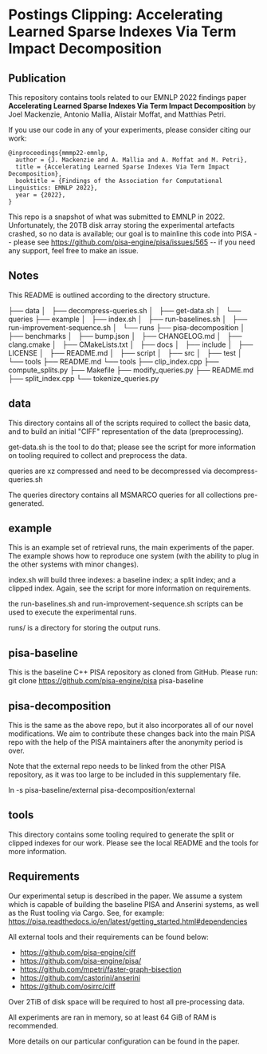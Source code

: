 # Postings Clipping: Accelerating Learned Sparse Indexes Via Term Impact Decomposition

## Publication
This repository contains tools related to our EMNLP 2022 findings paper **Accelerating Learned Sparse Indexes Via Term Impact Decomposition** by Joel Mackenzie, Antonio Mallia, Alistair Moffat, and Matthias Petri.

If you use our code in any of your experiments, please consider citing our work:
```
@inproceedings{mmmp22-emnlp,
  author = {J. Mackenzie and A. Mallia and A. Moffat and M. Petri},
  title = {Accelerating Learned Sparse Indexes Via Term Impact Decomposition},
  booktitle = {Findings of the Association for Computational Linguistics: EMNLP 2022},
  year = {2022},
}
```


This repo is a snapshot of what was submitted to EMNLP in 2022. Unfortunately, the 20TB disk array storing the experimental artefacts crashed, so no data is available; our goal is to mainline this code into PISA -- please see https://github.com/pisa-engine/pisa/issues/565 -- if you need any support, feel free to make an issue.

## Notes

This README is outlined according to the directory structure.

├── data
│   ├── decompress-queries.sh
│   ├── get-data.sh
│   └── queries
├── example
│   ├── index.sh
│   ├── run-baselines.sh
│   ├── run-improvement-sequence.sh
│   └── runs
├── pisa-decomposition
│   ├── benchmarks
│   ├── bump.json
│   ├── CHANGELOG.md
│   ├── clang.cmake
│   ├── CMakeLists.txt
│   ├── docs
│   ├── include
│   ├── LICENSE
│   ├── README.md
│   ├── script
│   ├── src
│   ├── test
│   └── tools
├── README.md
└── tools
    ├── clip_index.cpp
    ├── compute_splits.py
    ├── Makefile
    ├── modify_queries.py
    ├── README.md
    ├── split_index.cpp
    └── tokenize_queries.py

data
----
This directory contains all of the scripts required to collect the basic data,
and to build an initial "CIFF" representation of the data (preprocessing).

get-data.sh is the tool to do that; please see the script for more information
on tooling required to collect and preprocess the data.

queries are xz compressed and need to be decompressed via decompress-queries.sh

The queries directory contains all MSMARCO queries for all collections pre-generated.

example
-------

This is an example set of retrieval runs, the main experiments of the paper.
The example shows how to reproduce one system (with the ability to plug in the
other systems with minor changes). 

index.sh will build three indexes: a baseline index; a split index; and a clipped
index. Again, see the script for more information on requirements.

the run-baselines.sh and run-improvement-sequence.sh scripts can be used to execute
the experimental runs.

runs/ is a directory for storing the output runs.

pisa-baseline
-------------

This is the baseline C++ PISA repository as cloned from GitHub.
Please run:
git clone https://github.com/pisa-engine/pisa pisa-baseline

pisa-decomposition
------------------

This is the same as the above repo, but it also incorporates all of our
novel modifications. We aim to contribute these changes back into the
main PISA repo with the help of the PISA maintainers after the
anonymity period is over.

Note that the external repo needs to be linked from the other PISA
repository, as it was too large to be included in this supplementary
file. 

ln -s pisa-baseline/external pisa-decomposition/external

tools
-----

This directory contains some tooling required to generate the split or
clipped indexes for our work. Please see the local README and the
tools for more information.


Requirements
-------------

Our experimental setup is described in the paper. We assume a system
which is capable of building the baseline PISA and Anserini systems,
as well as the Rust tooling via Cargo. See, for example:
https://pisa.readthedocs.io/en/latest/getting_started.html#dependencies

All external tools and their requirements can be found below:
 - https://github.com/pisa-engine/ciff
 - https://github.com/pisa-engine/pisa/
 - https://github.com/mpetri/faster-graph-bisection
 - https://github.com/castorini/anserini
 - https://github.com/osirrc/ciff

Over 2TiB of disk space will be required to host all pre-processing data.

All experiments are ran in memory, so at least 64 GiB of RAM is recommended.

More details on our particular configuration can be found in the paper.
